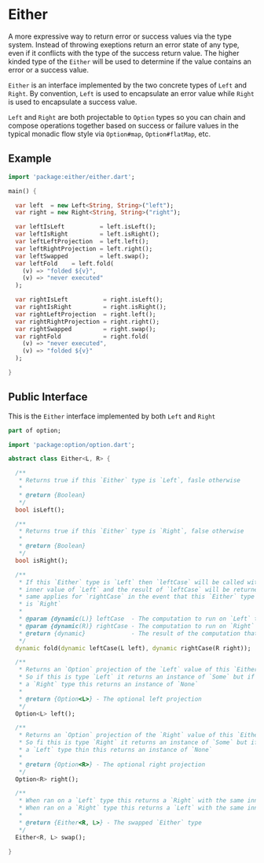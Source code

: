 Either
======

A more expressive way to return error or success values via the type system.
Instead of throwing exeptions return an error state of any type, even if it
conflicts with the type of the success return value. The higher kinded type
of the `Either` will be used to determine if the value contains an error or
a success value.

`Either` is an interface implemented by the two concrete types of `Left`
and `Right`. By convention, `Left` is used to encapsulate an error value
while `Right` is used to encapsulate a success value.

`Left` and `Right` are both projectable to `Option` types so you can chain
and compose operations together based on success or failure values in the
typical monadic flow style via `Option#map`, `Option#flatMap`, etc.

Example
-------
```dart
import 'package:either/either.dart';

main() {

  var left  = new Left<String, String>("left");
  var right = new Right<String, String>("right");

  var leftIsLeft          = left.isLeft();
  var leftIsRight         = left.isRight();
  var leftLeftProjection  = left.left();
  var leftRightProjection = left.right();
  var leftSwapped         = left.swap();
  var leftFold    = left.fold(
    (v) => "folded ${v}",
    (v) => "never executed"
  );

  var rightIsLeft          = right.isLeft();
  var rightIsRight         = right.isRight();
  var rightLeftProjection  = right.left();
  var rightRightProjection = right.right();
  var rightSwapped         = right.swap();
  var rightFold            = right.fold(
    (v) => "never executed",
    (v) => "folded ${v}"
  );

}
```

Public Interface
----------------
This is the `Either` interface implemented by both `Left` and `Right`
```dart
part of option;

import 'package:option/option.dart';

abstract class Either<L, R> {

  /**
   * Returns true if this `Either` type is `Left`, fasle otherwise
   *
   * @return {Boolean}
   */
  bool isLeft();

  /**
   * Returns true if this `Either` type is `Right`, false otherwise
   *
   * @return {Boolean}
   */
  bool isRight();

  /**
   * If this `Either` type is `Left` then `leftCase` will be called with the
   * inner value of `Left` and the result of `leftCase` will be returned. The
   * same applies for `rightCase` in the event that this `Either` type
   * is `Right`
   *
   * @param {dynamic(L)} leftCase  - The computation to run on `Left` type
   * @param {dynamic(R)} rightCase - The computation to run on `Right` type
   * @return {dynamic}             - The result of the computation that was ran
   */
  dynamic fold(dynamic leftCase(L left), dynamic rightCase(R right));

  /**
   * Returns an `Option` projection of the `Left` value of this `Either` type.
   * So if this is type `Left` it returns an instance of `Some` but if this is
   * a `Right` type this returns an instance of `None`
   *
   * @return {Option<L>} - The optional left projection
   */
  Option<L> left();

  /**
   * Returns an `Option` projection of the `Right` value of this `Either` type.
   * So fi this is type `Right` it returns an instance of `Some` but if this is
   * a `Left` type thin this returns an instance of `None`
   *
   * @return {Option<R>} - The optional right projection
   */
  Option<R> right();

  /**
   * When ran on a `Left` type this returns a `Right` with the same inner value.
   * When ran on a `Right` type this returns a `Left` with the same inner value.
   *
   * @return {Either<R, L>} - The swapped `Either` type
   */
  Either<R, L> swap();

}
```
